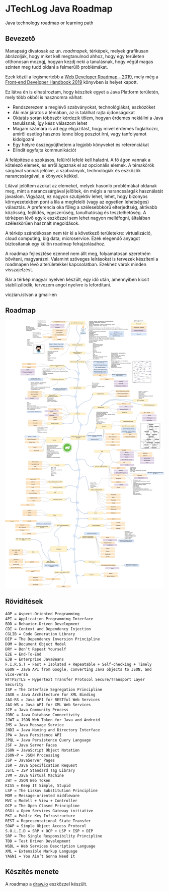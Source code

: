 # JTechLog Java Roadmap

Java technology roadmap or learning path

## Bevezető

Manapság divatosak az un. _roadmapek_, térképek, melyek grafikusan ábrázolják, hogy miket kell megtanulnod ahhoz, hogy
egy területen otthonosan mozogj, hogyan kezdj neki a tanulásnak, hogy végül magas szinten meg tudd oldani a 
felmerülő problémákat.

Ezek közül a legismertebb a [Web Developer Roadmap - 2019](https://github.com/kamranahmedse/developer-roadmap),
mely még a [Front-end Developer Handbook 2019](https://frontendmasters.com/books/front-end-handbook/2019/)
könyvben is helyet kapott.

Ez látva én is elhatároztam, hogy készítek egyet a Java Platform területén, mely több okból is hasznomra válhat:

* Rendszerezem a meglévő szabványokat, technológiákat, eszközöket
* Aki már járatos a témában, az is találhat rajta újdonságokat
* Oktatás során többször kérdezik tőlem, hogyan érdemes nekiállni a Java tanulásnak, így kész válaszom lehet
* Magam számára is ad egy eligazítást, hogy mivel érdemes foglalkozni, amiről esetleg hasznos lenne blog posztot írni, vagy tanfolyamot
  kidolgozni
* Egy helyre összegyűjthetem a legjobb könyveket és referenciákat
* Elindít egyfajta kommunikációt

A felépítése a szokásos, felülről lefelé kell haladni. A fő ágon vannak a kötelező elemek, és erről ágaznak
el az opcionális elemek. A témakörök sárgával vannak jelölve, a szabványok, technológiák és eszközök narancssárgával,
a könyvek kékkel.

Lilával jelöltem azokat az elemeket, melyek hasonló problémákat oldanak meg, mint a narancssárgával
jelöltek, én mégis a narancssárgák használatát javaslom. Vigyázat, ez nagyon szubjektív lehet, lehet, hogy bizonyos
környezetekben pont a lila a megfelelő (vagy az egyetlen lehetséges) választás. A preferencia oka főleg a
szélesebbkörű elterjedtség, aktívabb közösség, fejlődés, egyszerűség, tanulhatóság és tesztelhetőség.
A térképen lévő egyik eszközzel sem lehet nagyon melléfogni, általában széleskörűen használt megoldások.

A térkép szándékosan nem tér ki a következő területekre: virtualizáció, cloud computing, big data, microservice. Ezek
elegendő anyagot biztosítanak egy külön roadmap felrajzolásához.

A roadmap fejlesztése ezennel nem állt meg, folyamatosan szeretném bővíteni, magyarázni. Valamint szöveges
leírásokat is tervezek készíteni a roadmapen lévő alterületekkel kapcsolatban. Ezekhez várok minden visszajelzést.

Bár a térkép magyar nyelven készült, egy idő után, amennyiben kicsit stabilizálódik, tervezem angol nyelvre is lefordítani.

viczian.istvan a gmail-en

## Roadmap

![Java Roadmap](jtechlog-java-roadmap-hu.png)

## Rövidítések

```
AOP = Aspect-Oriented Programming
API = Application Programming Interface
BDD = Behavior-Driven Development
CDI = Context and Dependency Injection
CGLIB = Code Generation Library
DIP = The Dependency Inversion Principline
DOM = Document Object Model
DRY = Don’t Repeat Yourself
E2E = End-To-End
EJB = Enterprise JavaBeans
F.I.R.S.T = Fast + Isolated + Repeatable + Self-checking + Timely
GSON = Java API from Google, converting Java objects to JSON, and vice-versa
HTTPS/TLS = Hypertext Transfer Protocol Secure/Transport Layer Security
ISP = The Interface Segregation Principline
JAXB = Java Architecture for XML Binding
JAX-RS = Java API for RESTful Web Services
JAX-WS = Java API for XML Web Services
JCP = Java Community Process
JDBC = Java Database Connectivity
JJWT = JSON Web Token for Java and Android
JMS = Java Message Service
JNDI = Java Naming and Directory Interface
JPA = Java Persitence API
JPQL = Java Persistence Query Language
JSF = Java Server Faces
JSON = JavaScript Object Notation
JSON-P = JSON Processing
JSP = JavaServer Pages
JSR = Java Specification Request
JSTL = JSP Standard Tag Library
JVM = Java Virtual Machine
JWT = JSON Web Token
KISS = Keep It Simple, Stupid
LSP = The Liskov Substitution Principline
MOM = Message-oriented middleware
MVC = Modell + View + Controller
OCP = The Open Closed Principline
OSGi = Open Services Gateway initiative
PKI = Public Key Infrastructure
REST = Representational State Transfer
SOAP = Simple Object Access Protocol
S.O.L.I.D = SRP + OCP + LSP + ISP + DIP
SRP = The Single Responsibility Principline
TDD = Test Driven Development
WSDL = Web Services Description Language
XML = Extensible Markup Language
YAGNI = You Ain’t Gonna Need It
```

## Készítés menete

A roadmap a [draw.io](http://www.draw.io) eszközzel készült.
